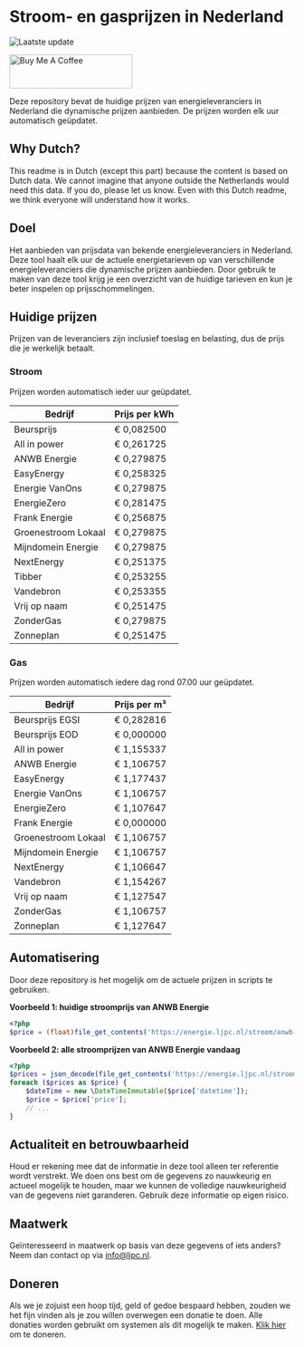 # Stroom- en gasprijzen in Nederland

![Laatste update](https://img.shields.io/badge/laatste%20update-2024--04--29%2018%3A00%20CET-brightgreen)

<a href="https://www.buymeacoffee.com/Lars-" target="_blank"><img src="https://cdn.buymeacoffee.com/buttons/v2/default-orange.png" alt="Buy Me A Coffee" height="60" style="height: 60px !important;width: 217px !important;" ></a>

Deze repository bevat de huidige prijzen van energieleveranciers in Nederland die dynamische prijzen aanbieden. De prijzen worden elk uur automatisch geüpdatet.

## Why Dutch?

This readme is in Dutch (except this part) because the content is based on Dutch data. We cannot imagine that anyone outside the Netherlands would need this data. If you do, please let us know. Even with this Dutch readme, we think
everyone will understand how it works.

## Doel

Het aanbieden van prijsdata van bekende energieleveranciers in Nederland. Deze tool haalt elk uur de actuele energietarieven op van verschillende energieleveranciers die dynamische prijzen aanbieden. Door gebruik te maken van deze tool
krijg je een overzicht van de huidige tarieven en kun je beter inspelen op prijsschommelingen.

## Huidige prijzen

Prijzen van de leveranciers zijn inclusief toeslag en belasting, dus de prijs die je werkelijk betaalt.

### Stroom

Prijzen worden automatisch ieder uur geüpdatet.

 Bedrijf | Prijs per kWh 
---------|---------------
Beursprijs | € 0,082500
All in power | € 0,261725
ANWB Energie | € 0,279875
EasyEnergy | € 0,258325
Energie VanOns | € 0,279875
EnergieZero | € 0,281475
Frank Energie | € 0,256875
Groenestroom Lokaal | € 0,279875
Mijndomein Energie | € 0,279875
NextEnergy | € 0,251375
Tibber | € 0,253255
Vandebron | € 0,253355
Vrij op naam | € 0,251475
ZonderGas | € 0,279875
Zonneplan | € 0,251475


### Gas

Prijzen worden automatisch iedere dag rond 07.00 uur geüpdatet.

 Bedrijf | Prijs per m³ 
---------|--------------
Beursprijs EGSI | € 0,282816
Beursprijs EOD | € 0,000000
All in power | € 1,155337
ANWB Energie | € 1,106757
EasyEnergy | € 1,177437
Energie VanOns | € 1,106757
EnergieZero | € 1,107647
Frank Energie | € 0,000000
Groenestroom Lokaal | € 1,106757
Mijndomein Energie | € 1,106757
NextEnergy | € 1,106647
Vandebron | € 1,154267
Vrij op naam | € 1,127547
ZonderGas | € 1,106757
Zonneplan | € 1,127647


## Automatisering

Door deze repository is het mogelijk om de actuele prijzen in scripts te gebruiken.

**Voorbeeld 1: huidige stroomprijs van ANWB Energie**

```php
<?php
$price = (float)file_get_contents('https://energie.ljpc.nl/stroom/anwb-energie-nu.txt');

```

**Voorbeeld 2: alle stroomprijzen van ANWB Energie vandaag**

```php
<?php
$prices = json_decode(file_get_contents('https://energie.ljpc.nl/stroom/all-in-power-vandaag.json'),true);
foreach ($prices as $price) {
    $dateTime = new \DateTimeImmutable($price['datetime']);
    $price = $price['price'];
    // ...
}
```

## Actualiteit en betrouwbaarheid

Houd er rekening mee dat de informatie in deze tool alleen ter referentie wordt verstrekt. We doen ons best om de gegevens zo nauwkeurig en actueel mogelijk te houden, maar we kunnen de volledige nauwkeurigheid van de gegevens niet
garanderen. Gebruik deze informatie op eigen risico.

## Maatwerk

Geïnteresseerd in maatwerk op basis van deze gegevens of iets anders? Neem dan contact op
via [info@ljpc.nl](mailto:info@ljpc.nl?subject=Energie%20prijzen).

## Doneren

Als we je zojuist een hoop tijd, geld of gedoe bespaard hebben, zouden we het fijn vinden als je zou willen overwegen een
donatie te doen. Alle donaties worden gebruikt om systemen als dit mogelijk te
maken. [Klik hier](https://www.buymeacoffee.com/Lars-) om te doneren.
